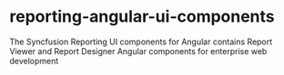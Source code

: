 # reporting-angular-ui-components
  The Syncfusion Reporting UI components for Angular contains Report Viewer and Report Designer Angular components for enterprise web development
